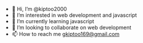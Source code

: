 - 👋 Hi, I’m @kiptoo2000
- 👀 I’m interested in web development and javascript
- 🌱 I’m currently learning javascript
- 💞️ I’m looking to collaborate on web development
- 📫 How to reach me gkiptoo169@gmail.com

<!---
kiptoo2000/kiptoo2000 is a ✨ special ✨ repository because its `README.md` (this file) appears on your GitHub profile.
You can click the Preview link to take a look at your changes.
--->
